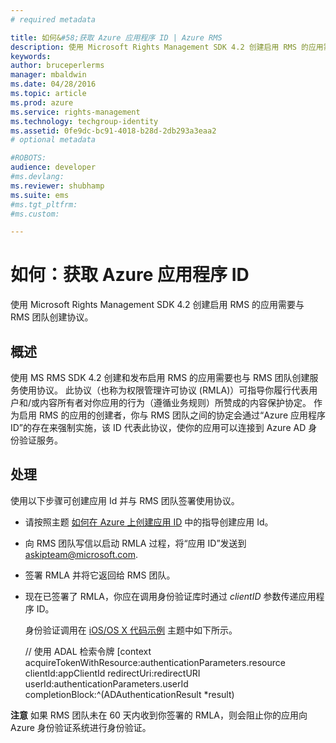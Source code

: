 ```yaml
---
# required metadata

title: 如何&#58;获取 Azure 应用程序 ID | Azure RMS
description: 使用 Microsoft Rights Management SDK 4.2 创建启用 RMS 的应用需要与 RMS 团队创建协议。
keywords:
author: bruceperlerms
manager: mbaldwin
ms.date: 04/28/2016
ms.topic: article
ms.prod: azure
ms.service: rights-management
ms.technology: techgroup-identity
ms.assetid: 0fe9dc-bc91-4018-b28d-2db293a3eaa2
# optional metadata

#ROBOTS:
audience: developer
#ms.devlang:
ms.reviewer: shubhamp
ms.suite: ems
#ms.tgt_pltfrm:
#ms.custom:

---
```


# 如何：获取 Azure 应用程序 ID

使用 Microsoft Rights Management SDK 4.2 创建启用 RMS 的应用需要与 RMS 团队创建协议。

## 概述

使用 MS RMS SDK 4.2 创建和发布启用 RMS 的应用需要也与 RMS 团队创建服务使用协议。 此协议（也称为权限管理许可协议 (RMLA)）可指导你履行代表用户和/或内容所有者对你应用的行为（遵循业务规则）所赞成的内容保护协定。 作为启用 RMS 的应用的创建者，你与 RMS 团队之间的协定会通过“Azure 应用程序 ID”的存在来强制实施，该 ID 代表此协议，使你的应用可以连接到 Azure AD 身份验证服务。

## 处理

使用以下步骤可创建应用 Id 并与 RMS 团队签署使用协议。

-   请按照主题 [如何在 Azure 上创建应用 ID](https://msdn.microsoft.com/en-us/library/azure/dn132599.aspx) 中的指导创建应用 Id。
-   向 RMS 团队写信以启动 RMLA 过程，将“应用 ID”发送到 <askipteam@microsoft.com>.
-   签署 RMLA 并将它返回给 RMS 团队。
-   现在已签署了 RMLA，你应在调用身份验证库时通过 *clientID* 参数传递应用程序 ID。

    身份验证调用在 [iOS/OS X 代码示例](ios-os-x-code-examples.md) 主题中如下所示。


    // 使用 ADAL 检索令牌
        [context acquireTokenWithResource:authenticationParameters.resource
                                 clientId:appClientId
                              redirectUri:redirectURI
                                   userId:authenticationParameters.userId
                          completionBlock:^(ADAuthenticationResult *result)



**注意**  如果 RMS 团队未在 60 天内收到你签署的 RMLA，则会阻止你的应用向 Azure 身份验证系统进行身份验证。

 

 

 


<!--HONumber=Apr16_HO4-->



